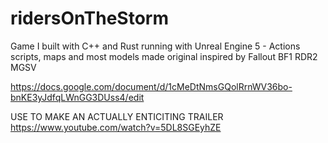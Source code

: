 # ridersOnTheStorm
Game I built with C++ and Rust running with Unreal Engine 5 - Actions scripts, maps and most models made original inspired by Fallout BF1 RDR2 MGSV


https://docs.google.com/document/d/1cMeDtNmsGQolRrnWV36bo-bnKE3yJdfqLWnGG3DUss4/edit

USE TO MAKE AN ACTUALLY ENTICITING TRAILER https://www.youtube.com/watch?v=5DL8SGEyhZE

